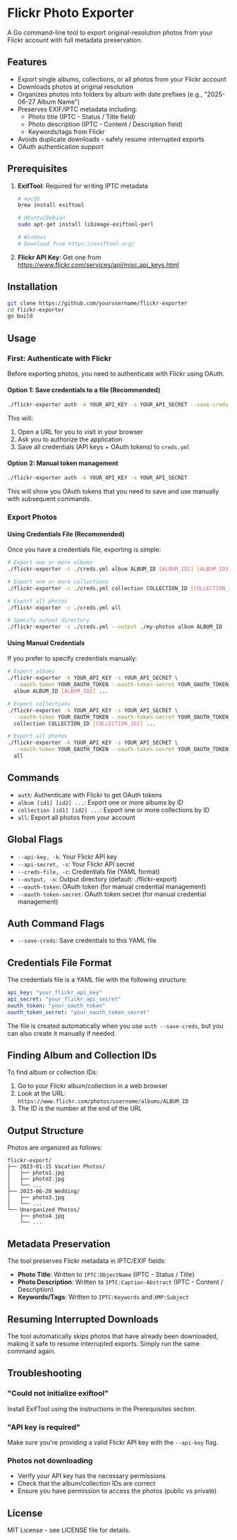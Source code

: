 # Flickr Photo Exporter

A Go command-line tool to export original-resolution photos from your Flickr account with full metadata preservation.

## Features

- Export single albums, collections, or all photos from your Flickr account
- Downloads photos at original resolution
- Organizes photos into folders by album with date prefixes (e.g., "2025-06-27 Album Name")
- Preserves EXIF/IPTC metadata including:
  - Photo title (IPTC - Status / Title field)
  - Photo description (IPTC - Content / Description field)
  - Keywords/tags from Flickr
- Avoids duplicate downloads - safely resume interrupted exports
- OAuth authentication support

## Prerequisites

1. **ExifTool**: Required for writing IPTC metadata
   ```bash
   # macOS
   brew install exiftool
   
   # Ubuntu/Debian
   sudo apt-get install libimage-exiftool-perl
   
   # Windows
   # Download from https://exiftool.org/
   ```

2. **Flickr API Key**: Get one from https://www.flickr.com/services/api/misc.api_keys.html

## Installation

```bash
git clone https://github.com/yourusername/flickr-exporter
cd flickr-exporter
go build
```

## Usage

### First: Authenticate with Flickr

Before exporting photos, you need to authenticate with Flickr using OAuth.

#### Option 1: Save credentials to a file (Recommended)
```bash
./flickr-exporter auth -k YOUR_API_KEY -s YOUR_API_SECRET --save-creds ./creds.yml
```

This will:
1. Open a URL for you to visit in your browser
2. Ask you to authorize the application  
3. Save all credentials (API keys + OAuth tokens) to `creds.yml`

#### Option 2: Manual token management
```bash
./flickr-exporter auth -k YOUR_API_KEY -s YOUR_API_SECRET
```

This will show you OAuth tokens that you need to save and use manually with subsequent commands.

### Export Photos

#### Using Credentials File (Recommended)
Once you have a credentials file, exporting is simple:

```bash
# Export one or more albums
./flickr-exporter -c ./creds.yml album ALBUM_ID [ALBUM_ID2] [ALBUM_ID3] ...

# Export one or more collections  
./flickr-exporter -c ./creds.yml collection COLLECTION_ID [COLLECTION_ID2] ...

# Export all photos
./flickr-exporter -c ./creds.yml all

# Specify output directory
./flickr-exporter -c ./creds.yml --output ./my-photos album ALBUM_ID
```

#### Using Manual Credentials
If you prefer to specify credentials manually:

```bash
# Export albums
./flickr-exporter -k YOUR_API_KEY -s YOUR_API_SECRET \
  --oauth-token YOUR_OAUTH_TOKEN --oauth-token-secret YOUR_OAUTH_TOKEN_SECRET \
  album ALBUM_ID [ALBUM_ID2] ...

# Export collections
./flickr-exporter -k YOUR_API_KEY -s YOUR_API_SECRET \
  --oauth-token YOUR_OAUTH_TOKEN --oauth-token-secret YOUR_OAUTH_TOKEN_SECRET \
  collection COLLECTION_ID [COLLECTION_ID2] ...

# Export all photos
./flickr-exporter -k YOUR_API_KEY -s YOUR_API_SECRET \
  --oauth-token YOUR_OAUTH_TOKEN --oauth-token-secret YOUR_OAUTH_TOKEN_SECRET \
  all
```

## Commands

- `auth`: Authenticate with Flickr to get OAuth tokens
- `album [id1] [id2] ...`: Export one or more albums by ID
- `collection [id1] [id2] ...`: Export one or more collections by ID  
- `all`: Export all photos from your account

## Global Flags

- `--api-key, -k`: Your Flickr API key
- `--api-secret, -s`: Your Flickr API secret  
- `--creds-file, -c`: Credentials file (YAML format)
- `--output, -o`: Output directory (default: ./flickr-export)
- `--oauth-token`: OAuth token (for manual credential management)
- `--oauth-token-secret`: OAuth token secret (for manual credential management)

## Auth Command Flags

- `--save-creds`: Save credentials to this YAML file

## Credentials File Format

The credentials file is a YAML file with the following structure:

```yaml
api_key: "your_flickr_api_key"
api_secret: "your_flickr_api_secret"  
oauth_token: "your_oauth_token"
oauth_token_secret: "your_oauth_token_secret"
```

The file is created automatically when you use `auth --save-creds`, but you can also create it manually if needed.

## Finding Album and Collection IDs

To find album or collection IDs:

1. Go to your Flickr album/collection in a web browser
2. Look at the URL: `https://www.flickr.com/photos/username/albums/ALBUM_ID`
3. The ID is the number at the end of the URL

## Output Structure

Photos are organized as follows:

```
flickr-export/
├── 2023-01-15 Vacation Photos/
│   ├── photo1.jpg
│   ├── photo2.jpg
│   └── ...
├── 2023-06-20 Wedding/
│   ├── photo3.jpg
│   └── ...
└── Unorganized Photos/
    ├── photo4.jpg
    └── ...
```

## Metadata Preservation

The tool preserves Flickr metadata in IPTC/EXIF fields:

- **Photo Title**: Written to `IPTC:ObjectName` (IPTC - Status / Title)
- **Photo Description**: Written to `IPTC:Caption-Abstract` (IPTC - Content / Description) 
- **Keywords/Tags**: Written to `IPTC:Keywords` and `XMP:Subject`

## Resuming Interrupted Downloads

The tool automatically skips photos that have already been downloaded, making it safe to resume interrupted exports. Simply run the same command again.

## Troubleshooting

### "Could not initialize exiftool"
Install ExifTool using the instructions in the Prerequisites section.

### "API key is required"
Make sure you're providing a valid Flickr API key with the `--api-key` flag.

### Photos not downloading
- Verify your API key has the necessary permissions
- Check that the album/collection IDs are correct
- Ensure you have permission to access the photos (public vs private)

## License

MIT License - see LICENSE file for details.